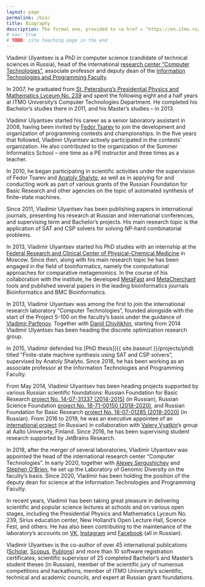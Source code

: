 ```yaml
---
layout: page
permalink: /bio/
title: Biography
description: The formal one, provided to <a href = "https://en.itmo.ru/en/viewperson/1207/Vladimir_Ulyantsev.htm">ITMO page</a> as well
# nav: true
# TODO: cite teaching page in the end
---
```


Vladimir Ulyantsev is a PhD in computer science (candidate of technical sciences in Russia), 
head of the international [research center “Computer Technologies”](https://ctlab.ifmo.ru/en/), 
associate professor and deputy dean of the [Information Technologies and Programming Faculty](https://ditp.ifmo.ru/en/).

In 2007, he graduated from [St. Petersburg’s Presidential Physics and Mathematics Lyceum No. 239](https://en.wikipedia.org/wiki/Saint_Petersburg_Lyceum_239) 
and spent the following eight and a half years at ITMO University’s Computer Technologies Department. 
He completed his Bachelor’s studies there in 2011, and his Master’s studies – in 2013. 

Vladimir Ulyantsev started his career as a senior laboratory assistant in 2008, having been invited by 
[Fedor Tsarev](https://www.facebook.com/fedor.tsarev.3) to join the development and organization of programming contests and championships. 
In the five years that followed, Vladimir Ulyantsev actively participated in the contests’ organization. 
He also contributed to the organization of the Summer Informatics School – one time as a PE instructor and three times as a teacher. 

In 2010, he began participating in scientific activities under the supervision of Fedor Tsarev and 
[Anatoly Shalyto](https://en.wikipedia.org/wiki/Anatoly_Shalyto), 
as well as in applying for and conducting work as part of various grants of the Russian Foundation for Basic Research 
and other agencies on the topic of automated synthesis of finite-state machines. 

Since 2011, Vladimir Ulyantsev has been publishing papers in international journals, presenting his research at Russian 
and international conferences, and supervising term and Bachelor’s projects. 
His main research topic is the application of SAT and CSP solvers for solving NP-hard combinatorial problems. 

In 2013, Vladimir Ulyantsev started his PhD studies with an internship at the 
[Federal Research and Clinical Center of Physical-Chemical Medicine](http://rcpcm.org/home/) in Moscow. 
Since then, along with his main research topic he has been engaged in the field of bioinformatics, 
namely the computational approaches for comparative metagenomics. 
In the course of his collaboration with the institute, he developed [MetaFast](https://github.com/ctlab/metafast) 
and [MetaCherchant](https://github.com/ctlab/metacherchant) tools and published several 
papers in the leading bioinformatics journals Bioinformatics and BMC Bioinformatics.

In 2013, Vladimir Ulyantsev was among the first to join the international research laboratory “Computer Technologies”, 
founded alongside with the start of the Project 5-100 on the faculty’s basis under the guidance 
of [Vladimir Parfenov](https://en.itmo.ru/en/viewperson/68/Vladimir_Parfenov.htm). 
Together with [Daniil Chivilikhin](http://ctlab.itmo.ru/~chivdan/), starting from 2014 Vladimir Ulyantsev has been heading the discrete optimization research group.

In 2015, Vladimir defended his [PhD thesis]({{ site.baseurl }}/projects/phd) titled “Finite-state machine synthesis using SAT and CSP solvers”, 
supervised by Anatoly Shalyto. Since 2016, he has been working as an associate professor at the Information Technologies and Programming Faculty. 

From May 2014, Vladimir Ulyantsev has been heading projects supported by various Russian scientific foundations: 
Russian Foundation for Basic Research [project No. 14-07-31337 (2014-2015)](https://www.rfbr.ru/rffi/portal/project_search/o_1911929) (in Russian), 
Russian Science Foundation [project No. 18-71-00150 (2018-2020)](https://rscf.ru/en/contests/search-projects/18-71-00150/), 
and Russian Foundation for Basic Research [project No. 18-07-01285 (2018-2020)](https://www.rfbr.ru/rffi/ru/project_search/o_2071392) (in Russian). 
From 2016 to 2019, he was an executive appointee of an [international project](http://is.ifmo.ru/fcntp-aalto/) (in Russian) 
in collaboration with [Valery Vyatkin](http://www.vyatkin.org/)’s group at Aalto University, Finland. Since 2016, he has been supervising student research supported by JetBrains Research. 

In 2018, after the merger of several laboratories, Vladimir Ulyantsev was appointed the head of the international research center “Computer Technologies”. 
In early 2020, together with [Alexey Sergushichev](https://ctlab.itmo.ru/~alserg/) and [Stephen O’Brien](https://en.wikipedia.org/wiki/Stephen_J._O%27Brien), 
he set up the Laboratory of Genomic Diversity on the faculty’s basis. 
Since 2020, Vladimir has been holding the position of the deputy dean for science at the Information Technologies and Programming Faculty. 

In recent years, Vladimir has been taking great pleasure in delivering scientific and popular science lectures at schools and on various open stages, 
including the Presidential Physics and Mathematics Lyceum No. 239, Sirius education center, New Holland’s Open Lecture Hall, Science Fest, and others. 
He has also been contributing to the maintenance of the laboratory’s accounts on 
[VK](https://vk.com/itmo.ctlab), [Instagram](https://www.instagram.com/itmo.ctlab/) and [Facebook](https://www.facebook.com/itmo.ctlab/) (all in Russian). 

Vladimir Ulyantsev is the co-author of over 45 international publications 
([Scholar](https://scholar.google.ru/citations?user=uzE__rYAAAAJ), 
[Scopus](https://www.scopus.com/authid/detail.uri?authorId=55062303000), 
[Publons](https://publons.com/researcher/3778858/vladimir-ulyantsev/)) 
and more than 10 software registration certificates, 
scientific supervisor of 25 completed Bachelor’s and Master’s student theses (in Russian), member of the scientific jury of numerous competitions and hackathons, 
member of ITMO University’s scientific, technical and academic councils, and expert at Russian grant foundations.


